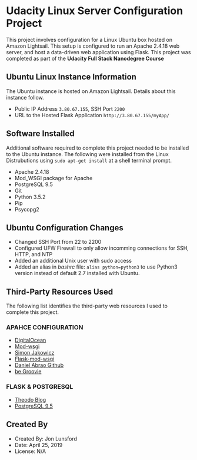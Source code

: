 # Udacity Linux Server Configuration Project
This project involves configuration for a Linux Ubuntu box hosted on Amazon Lightsail.  This setup is configured to run an Apache 2.4.18 web server, and host a data-driven web application using Flask.  This project was completed as part of the **Udacity Full Stack Nanodegree Course**

## Ubuntu Linux Instance Information
The Ubuntu instance is hosted on Amazon Lightsail.  Details about this instance follow.
* Public IP Address `3.80.67.155`, SSH Port `2200`
* URL to the Hosted Flask Application `http://3.80.67.155/myApp/`

## Software Installed
Additional software required to complete this project needed to be installed to the Ubuntu instance.  The following were installed from the Linux Distrubutions using `sudo apt-get install` at a shell terminal prompt.
* Apache 2.4.18
* Mod_WSGI package for Apache
* PostgreSQL 9.5
* Git
* Python 3.5.2
* Pip
* Psycopg2

## Ubuntu Configuration Changes
* Changed SSH Port from 22 to 2200
* Configured UFW Firewall to only allow incomming connections for SSH, HTTP, and NTP
* Added an additional Unix user with sudo access
* Added an alias in _bashrc_ file: `alias python=python3` to use Python3 version instead of default 2.7 installed with Ubuntu.


## Third-Party Resources Used
The following list identifies the third-party web resources I used to complete this project.

### APAHCE CONFIGURATION
* [DigitalOcean](https://www.digitalocean.com/community/tutorials/how-to-configure-the-apache-web-server-on-an-ubuntu-or-debian-vps)
* [Mod-wsgi](https://modwsgi.readthedocs.io/en/develop/user-guides/quick-configuration-guide.html?highlight=VirtualHost)
* [Simon Jakowicz](https://www.jakowicz.com/flask-apache-wsgi/)
* [Flask-mod-wsgi](http://flask.pocoo.org/docs/1.0/deploying/mod_wsgi/)
* [Daniel Abrao Github](https://github.com/jungleBadger/-nanodegree-linux-server-troubleshoot/blob/master/Blocked_SSH_port/README.md)
* [be Groovie](https://be.groovie.org/2005/10/07/wsgi_and_wsgi_middleware_is_easy.html)

### FLASK & POSTGRESQL
* [Theodo Blog](https://blog.theodo.com/2017/03/developping-a-flask-web-app-with-a-postresql-database-making-all-the-possible-errors/)
* [PostgreSQL 9.5](https://www.postgresql.org/docs/9.5/index.html)

## Created By
* Created By: Jon Lunsford
* Date: April 25, 2019
* License: N/A


